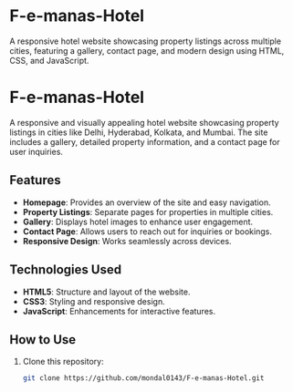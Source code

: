 # F-e-manas-Hotel
A responsive hotel website showcasing property listings across multiple cities, featuring a gallery, contact page, and modern design using HTML, CSS, and JavaScript.
# F-e-manas-Hotel

A responsive and visually appealing hotel website showcasing property listings in cities like Delhi, Hyderabad, Kolkata, and Mumbai. The site includes a gallery, detailed property information, and a contact page for user inquiries.

## Features

- **Homepage**: Provides an overview of the site and easy navigation.
- **Property Listings**: Separate pages for properties in multiple cities.
- **Gallery**: Displays hotel images to enhance user engagement.
- **Contact Page**: Allows users to reach out for inquiries or bookings.
- **Responsive Design**: Works seamlessly across devices.

## Technologies Used

- **HTML5**: Structure and layout of the website.
- **CSS3**: Styling and responsive design.
- **JavaScript**: Enhancements for interactive features.

## How to Use

1. Clone this repository:
   ```bash
   git clone https://github.com/mondal0143/F-e-manas-Hotel.git
